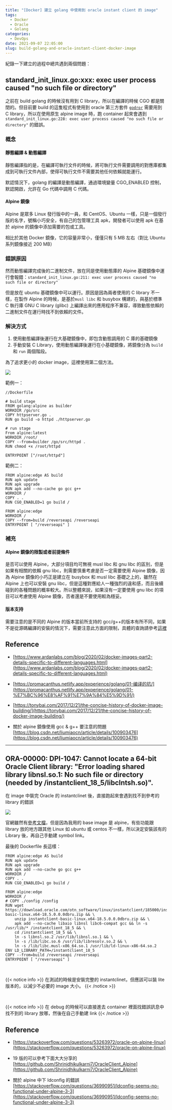 ```yaml
---
title: "[Docker] 建立 golang 中使用到 oracle instant client 的 image"
tags:
  - Docker
  - Oracle
  - Golang
categories:
  - DevOps
date: 2021-09-07 22:05:00
slug: build-golang-and-oracle-instant-client-docker-image
---
```


紀錄一下建立的過程中總共遇到兩個問題：

<!--more-->

## standard_init_linux.go:xxx: exec user process caused "no such file or directory"

之前在 build golang 的時候沒有用到 C library，所以在編譯的時候 CGO 都是關閉的。但目前要 build 的這隻程式有使用到 oracle 第三方套件 [`godror`](https://github.com/godror/godror) 需要用到 C library，所以在使用原生 alpine image 時，跑 container 起來會遇到 `standard_init_linux.go:228: exec user process caused "no such file or directory"` 的錯誤。

### 概念

#### 靜態編譯 & 動態編譯

靜態編譯指的是，在編譯可執行文件的時候，將可執行文件需要調用的對應庫都集成到可執行文件內部，使得可執行文件不需要其他任何依賴就能運行。

默認情況下，golang 的編譯是動態編譯，通過環境變量 CGO_ENABLED 控制，默認開啟，允許在 Go 代碼中調用 C 代碼。

#### Alpine 鏡像

Alpine 是眾多 Linux 發行版中的一員，和 CentOS、Ubuntu 一樣，只是一個發行版的名字，號稱小巧安全，有自己的包管理工具 apk，開發者可以使用 apk 在基於 alpine 的鏡像中添加需要的包或工具。

相比於其他 Docker 鏡像，它的容量非常小，僅僅只有 5 MB 左右（對比 Ubuntu 系列鏡像接近 200 MB）

### 錯誤原因

然而動態編譯完成後的二進制文件，放在同是使用動態庫的 Alpine 基礎鏡像中運行會報錯：`standard_init_linux.go:211: exec user process caused "no such file or directory"`

但是放在 ubuntu 基礎鏡像中可以運行。原因是因為兩者使用的 C library 不一樣，在製作 Alpine 的時候，是基於`musl libc` 和 busybox 構建的，與基於標準 C 執行庫 GNU C library (glibc) 上編譯出來的應用程序不兼容，導致動態依賴的二進制文件在運行時找不到依賴的文件。

### 解決方式

1. 使用動態編譯後運行在大基礎鏡像中，即包含動態調用的 C 庫的基礎鏡像
2. 手動安裝 C Library，使用動態編譯後運行在小基礎鏡像，將鏡像分為 `build` 和 `run` 兩個階段。

為了追求更小的 docker image，這裡使用第二個方法。

![](https://imgur.com/aODpLcK.png)

範例一：

```docker
//Dockerfile

# build stage
FROM golang:alpine as builder
WORKDIR /go/src
COPY httpserver.go .
RUN go build -o httpd ./httpserver.go

# run stage
From alpine:latest
WORKDIR /root/
COPY --from=builder /go/src/httpd .
RUN chmod +x /root/httpd

ENTRYPOINT ["/root/httpd"]
```

範例二：

```docker
FROM alpine:edge AS build
RUN apk update
RUN apk upgrade
RUN apk add --no-cache go gcc g++
WORKDIR /
COPY . .
RUN CGO_ENABLED=1 go build /

FROM alpine:edge
WORKDIR /
COPY --from=build /reverseapi /reverseapi
ENTRYPOINT [ "/reverseapi" ]
```

### 補充

#### Alpine 鏡像的限製或者前提條件

是否可以使用 Alpine，大部分項目均可無視 musl libc 和 gnu libc 的區別，但是如果有相關的依賴 gnu libc，則需要慎重考慮是否一定需要使用 Alpine 鏡像，因為 Alpine 鏡像的小巧正是建立在 busybox 和 musl libc 基礎之上的，雖然在 Alpine 上也可以安裝 gnu libc，但是這種對應給人一種強烈的違和感，而且後續碰到的各種問題的概率較大。所以整體來說，如果沒有一定要使用 gnu libc 的項目可以考慮使用 Alpine 鏡像，否者還是不要使用較為穩妥。

#### 版本支持

需要注意的是不同的 Alpine 的版本當前所支持的 gcc/g++的版本有所不同，如果不是從源碼編譯的安裝的情況下，需要注意此方面的限制，具體的查詢請參考[這裡](https://pkgs.alpinelinux.org)

## Reference

- [https://www.ardanlabs.com/blog/2020/02/docker-images-part2-details-specific-to-different-languages.html](https://www.ardanlabs.com/blog/2020/02/docker-images-part2-details-specific-to-different-languages.html)
- [https://promacanthus.netlify.app/experience/golang/01-编译的坑/](https://promacanthus.netlify.app/experience/golang/01-%E7%BC%96%E8%AF%91%E7%9A%84%E5%9D%91/)
- [https://tonybai.com/2017/12/21/the-concise-history-of-docker-image-building/](https://tonybai.com/2017/12/21/the-concise-history-of-docker-image-building/)

- 關於 alpine 鏡像使用 gcc & g++ 要注意的問題
  [https://blog.csdn.net/liumiaocn/article/details/100903476](https://blog.csdn.net/liumiaocn/article/details/100903476)

---

## ORA-00000: DPI-1047: Cannot locate a 64-bit Oracle Client library: "Error loading shared library libnsl.so.1: No such file or directory (needed by /instantclient_18_5/libclntsh.so)".

在 image 中裝完 Oracle 的 instantclinet 後，直接跑起來會遇到找不到參考的 library 的錯誤

![](https://imgur.com/NU8XcVr.png)

官網雖然有[參考文檔](https://docs.oracle.com/en/database/oracle/oracle-database/18/lnoci/instant-client.html#GUID-7D65474A-8790-4E81-B535-409010791C2F)，但是因為我用的 base image 是 alpine，有些功能跟 library 放的地方跟其他 Linux 如 ubuntu 或 centos 不一樣，所以決定安裝該有的 Library 後，再自己手動建 symbol link。

最後的 Dockerfile 長這樣：

```docker
FROM alpine:edge AS build
RUN apk update
RUN apk upgrade
RUN apk add --no-cache go gcc g++
WORKDIR /
COPY . .
RUN CGO_ENABLED=1 go build /

FROM alpine:edge
WORKDIR /
# COPY ./config /config
RUN wget https://download.oracle.com/otn_software/linux/instantclient/185000/instantclient-basic-linux.x64-18.5.0.0.0dbru.zip && \
    unzip instantclient-basic-linux.x64-18.5.0.0.0dbru.zip && \
    apk add --no-cache libaio libnsl libc6-compat gcc && ln -s /usr/lib/* /instantclient_18_5 && \
    cd /instantclient_18_5 && \
    ln -s libnsl.so.2 /usr/lib/libnsl.so.1 && \
    ln -s /lib/libc.so.6 /usr/lib/libresolv.so.2 && \
    ln -s /lib/libc.musl-x86_64.so.1 /usr/lib/ld-linux-x86-64.so.2
ENV LD_LIBRARY_PATH=/instantclient_18_5
COPY --from=build /reverseapi /reverseapi
ENTRYPOINT [ "/reverseapi" ]
```

</br>

{{< notice info >}}
在測試的時候是安裝完整的 instantclinet，但應該可以裝 lite 版本的，以減少不必要的 image 大小。
{{< /notice >}}

</br>

{{< notice info >}}
在 debug 的時候可以直接進去 container 裡面找錯誤訊息中找不到的 library 放哪，然後在自己手動建 link
{{< /notice >}}

## Reference

- [https://stackoverflow.com/questions/53263972/oracle-on-alpine-linux](https://stackoverflow.com/questions/53263972/oracle-on-alpine-linux)

- 19 版的可以參考下面大大分享的
  [https://github.com/Shrinidhikulkarni7/OracleClient_Alpine](https://github.com/Shrinidhikulkarni7/OracleClient_Alpine)

- 關於 alpine 中下 ldconfig 的錯誤
  [https://stackoverflow.com/questions/36990951/ldconfig-seems-no-functional-under-alpine-3-3](https://stackoverflow.com/questions/36990951/ldconfig-seems-no-functional-under-alpine-3-3)
